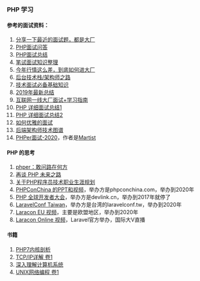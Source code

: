 ### PHP 学习

#### 参考的面试资料：
1. [分享一下最近的面试题，都是大厂](https://learnku.com/articles/41140)
1. [PHP面试问答](https://github.com/colinlet/PHP-Interview-QA)
1. [PHP面试总结](https://github.com/chunlintang/interview)
1. [笔试面试知识整理](https://hit-alibaba.github.io/interview/)
1. [今年行情这么差，到底如何进大厂](https://juejin.im/post/5e994427e51d45470a4ac8ea)
1. [后台技术栈/架构师之路](https://github.com/frank-lam/fullstack-tutorial)
1. [技术面试必备基础知识](https://github.com/CyC2018/CS-Notes)
1. [2019年最新总结](https://github.com/0voice/interview_internal_reference)
1. [互联网一线大厂面试+学习指南](https://github.com/AobingJava/JavaFamily)
1. [PHP 详细面试总结1](https://learnku.com/articles/25204)
1. [PHP 详细面试总结2](https://learnku.com/articles/28772)
1. [如何优雅的面试](https://www.yoytang.com/3-year-backend-interview-experience.html)
1. [后端架构师技术图谱](https://github.com/xingshaocheng/architect-awesome)
1. [PHPer面试-2020](https://www.kancloud.cn/martist/be_new_friends/)，作者是[Martist](https://learnku.com/users/6600)

#### PHP 的思考
1. [phper：敢问路在何方](https://www.cnblogs.com/linvanda/p/12807047.html)
1. [再谈 PHP 未来之路](https://www.cnblogs.com/linvanda/p/12827154.html)
1. [关于PHP程序员技术职业生涯规划](http://rango.swoole.com/archives/570)
1. [PHPConChina 的PPT和视频](https://github.com/ThinkDevelopers/PHPConChina)，举办方是phpconchina.com，举办到2020年
1. [PHP 全球开发者大会](https://github.com/devlinkcn/)，举办方是devlink.cn，举办到2017年就停了
1. [LaravelConf Taiwan](https://www.youtube.com/c/LaravelConfTaiwan/playlists)，举办方是台湾的laravelconf.tw，举办到2020年
1. [Laracon EU 视频](https://www.youtube.com/c/LaraconEU/playlists)，主要是欧盟地区，举办到2020年
1. [Laracon Online 视频](https://laracon.net/)，Laravel官方举办，国际大V直播

#### 书籍
1. [PHP7内核剖析](https://book.douban.com/subject/27197032/)
1. [TCP/IP详解 卷1](https://book.douban.com/subject/26825411/)
1. [深入理解计算机系统](https://book.douban.com/subject/26912767/)
1. [UNIX网络编程 卷1](https://book.douban.com/subject/1500149/)
